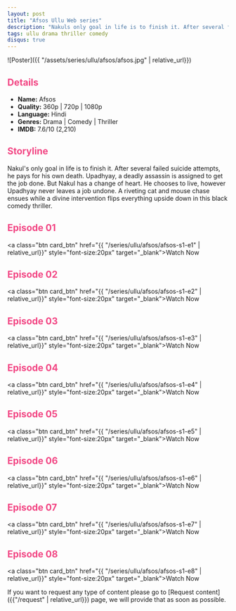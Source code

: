 ```yaml
---
layout: post
title: "Afsos Ullu Web series"
description: "Nakuls only goal in life is to finish it. After several failed suicide attempts, he pays for his own death."
tags: ullu drama thriller comedy
disqus: true
---
```

<style>
h2{
    color:#F24784;
}
</style>

![Poster]({{ "/assets/series/ullu/afsos/afsos.jpg" | relative_url}})

## Details

* **Name:** Afsos
* **Quality:** 360p \| 720p \| 1080p
* **Language:** Hindi
* **Genres:** Drama \| Comedy \| Thriller
* **IMDB:** 7.6/10 (2,210)

## Storyline

Nakul's only goal in life is to finish it. After several failed suicide attempts, he pays for his own death. Upadhyay, a deadly assassin is assigned to get the job done. But Nakul has a change of heart. He chooses to live, however Upadhyay never leaves a job undone. A riveting cat and mouse chase ensues while a divine intervention flips everything upside down in this black comedy thriller.

## Episode 01

<a class="btn card_btn" href="{{ "/series/ullu/afsos/afsos-s1-e1" | relative_url}}" style="font-size:20px" target="_blank">Watch Now</a>

## Episode 02

<a class="btn card_btn" href="{{ "/series/ullu/afsos/afsos-s1-e2" | relative_url}}" style="font-size:20px" target="_blank">Watch Now</a>

## Episode 03

<a class="btn card_btn" href="{{ "/series/ullu/afsos/afsos-s1-e3" | relative_url}}" style="font-size:20px" target="_blank">Watch Now</a>

## Episode 04

<a class="btn card_btn" href="{{ "/series/ullu/afsos/afsos-s1-e4" | relative_url}}" style="font-size:20px" target="_blank">Watch Now</a>

## Episode 05

<a class="btn card_btn" href="{{ "/series/ullu/afsos/afsos-s1-e5" | relative_url}}" style="font-size:20px" target="_blank">Watch Now</a>

## Episode 06

<a class="btn card_btn" href="{{ "/series/ullu/afsos/afsos-s1-e6" | relative_url}}" style="font-size:20px" target="_blank">Watch Now</a>

## Episode 07

<a class="btn card_btn" href="{{ "/series/ullu/afsos/afsos-s1-e7" | relative_url}}" style="font-size:20px" target="_blank">Watch Now</a>

## Episode 08

<a class="btn card_btn" href="{{ "/series/ullu/afsos/afsos-s1-e8" | relative_url}}" style="font-size:20px" target="_blank">Watch Now</a>


If you want to request any type of content please go to [Request content]({{"/request" | relative_url}}) page, we will provide that as soon as possible.
